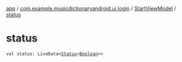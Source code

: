 [app](../../index.md) / [com.example.musicdictionaryandroid.ui.login](../index.md) / [StartViewModel](index.md) / [status](./status.md)

# status

`val status: LiveData<`[`Status`](../../com.example.musicdictionaryandroid.ui.util/-status/index.md)`<`[`Boolean`](https://kotlinlang.org/api/latest/jvm/stdlib/kotlin/-boolean/index.html)`>>`